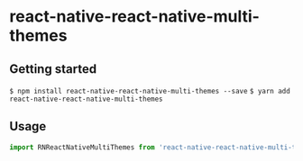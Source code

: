 
# react-native-react-native-multi-themes

## Getting started

`$ npm install react-native-react-native-multi-themes --save`
`$ yarn add react-native-react-native-multi-themes`

## Usage
```javascript
import RNReactNativeMultiThemes from 'react-native-react-native-multi-themes';

  